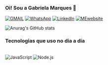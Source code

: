 ### Oi! Sou a Gabriela Marques 🤙


[![GMAIL](https://img.shields.io/badge/Gmail-D14836?style=for-the-badge&logo=gmail&logoColor=white)](<mailto:gabriela.marques.lpl@gmail.com>) [![WhatsApp](https://img.shields.io/badge/WhatsApp-25D366?style=for-the-badge&logo=whatsapp&logoColor=white)](https://wa.me/61981726715) [![LinkedIn](https://img.shields.io/badge/LinkedIn-0077B5?style=for-the-badge&logo=linkedin&logoColor=white)](https://www.linkedin.com/in/gabriela-marques-49a062167/) [![MEwebsite](https://img.shields.io/badge/website-000000?style=for-the-badge&logo=About.me&logoColor=white)]()

![Anurag's GitHub stats](https://github-readme-stats.vercel.app/api?username=MGgabriela&show_icons=true&theme=cobalt)

### Tecnologias que uso no dia a dia

<div style="display: inline_blocj"><br/>
    <img align="center" alt="JavaScript" src="https://img.shields.io/badge/JavaScript-F7DF1E?style=for-the-badge&logo=javascript&logoColor=black" />
    <img align="center" alt="Node.js" src="https://img.shields.io/badge/Node.js-43853D?style=for-the-badge&logo=node.js&logoColor=white" />
    <img align="center" alt="" src="https://img.shields.io/badge/TypeScript-007ACC?style=for-the-badge&logo=typescript&logoColor=white" />
    <img align="center" alt="" src="https://img.shields.io/badge/PostgreSQL-316192?style=for-the-badge&logo=postgresql&logoColor=white" />
    <img align="center" alt="" src="https://img.shields.io/badge/Amazon_AWS-232F3E?style=for-the-badge&logo=amazon-aws&logoColor=white" />
    <img align="center" alt="" src="https://img.shields.io/badge/MongoDB-4EA94B?style=for-the-badge&logo=mongodb&logoColor=white" />
    <img align="center" alt="" src="https://img.shields.io/badge/rabbitmq-%23FF6600.svg?&style=for-the-badge&logo=rabbitmq&logoColor=white" />
    <img align="center" alt="" src="" />
</div>
